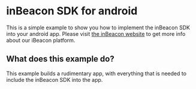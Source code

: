 inBeacon SDK for android
========================

This is a simple example to show you how to implement the inBeacon SDK into your android app. Please visit [the inBeacon website](http://inbeacon.co)
to get more info about our iBeacon platform.

## What does this example do?

This example builds a rudimentary app, with everything that is needed to include the inBeacon SDK into the app.


